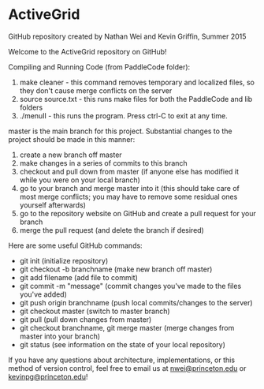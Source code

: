 # ActiveGrid

GitHub repository created by Nathan Wei and Kevin Griffin, Summer 2015

Welcome to the ActiveGrid repository on GitHub!

Compiling and Running Code (from PaddleCode folder):
1) make cleaner - this command removes temporary and localized files, so they don't cause merge conflicts on the server
2) source source.txt - this runs make files for both the PaddleCode and lib folders
3) ./menuII - this runs the program. Press ctrl-C to exit at any time.

master is the main branch for this project. Substantial changes to the project should be made in this manner:
1) create a new branch off master
2) make changes in a series of commits to this branch
3) checkout and pull down from master (if anyone else has modified it while you were on your local branch)
4) go to your branch and merge master into it (this should take care of most merge conflicts; you may have to remove some residual ones yourself afterwards)
5) go to the repository website on GitHub and create a pull request for your branch
6) merge the pull request (and delete the branch if desired)

Here are some useful GitHub commands:
- git init (initialize repository)
- git checkout -b branchname (make new branch off master)
- git add filename (add file to commit)
- git commit -m "message" (commit changes you've made to the files you've added)
- git push origin branchname (push local commits/changes to the server)
- git checkout master (switch to master branch)
- git pull (pull down changes from master)
- git checkout branchname, git merge master (merge changes from master into your branch)
- git status (see information on the state of your local repository)

If you have any questions about architecture, implementations, or this method of version control, feel free to email us at nwei@princeton.edu or kevinpg@princeton.edu!